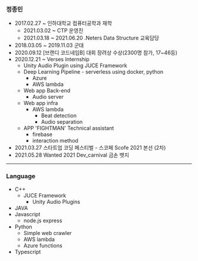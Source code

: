 ### 정종민

+ 2017.02.27 ~ 인하대학교 컴퓨터공학과 재학
  + 2021.03.02 ~ CTP 운영진
  + 2021.03.18 ~ 2021.06.20 .Neters Data Structure 교육담당
+ 2018.03.05 ~ 2019.11.03 군대
+ 2020.09.12 [브랜디 코드네임B] 대회 장려상 수상(2300명 참가, 17~46등)
+ 2020.12.21 ~ Verses Internship
  + Unity Audio Plugin using JUCE Framework
  + Deep Learning Pipeline - serverless using docker, python
    + Azure
    + AWS lambda
  + Web app Back-end
    + Audio server
  + Web app infra
    + AWS lambda
      + Beat detection
      + Audio separation
  + APP 'FIGHTMAN' Technical assistant
    + firebase
    + interaction method
+ 2021.03.27 스타트업 코딩 페스티벌 - 스코페 Scofe 2021 본선 (2차)
+ 2021.05.28 Wanted 2021 Dev_carnival 금손 뱃지



------------------------



### Language

+ C++
  + JUCE Framework
    + Unity Audio Plugins
+ JAVA
+ Javascript
  + node.js express
+ Python
  + Simple web crawler
  + AWS lambda
  + Azure functions
+ Typescript
